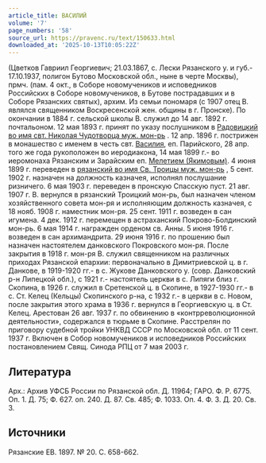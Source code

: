 ```yaml
---
article_title: ВАСИЛИЙ
volume: '7'
page_numbers: '58'
source_url: https://pravenc.ru/text/150633.html
downloaded_at: '2025-10-13T10:05:22Z'
---
```


(Цветков Гавриил Георгиевич; 21.03.1867, с. Лески Рязанского у. и губ.- 17.10.1937, полигон Бутово Московской обл., ныне в черте Москвы), прмч. (пам. 4 окт., в Соборе новомучеников и исповедников Российских в Соборе новомучеников, в Бутове пострадавших и в Соборе Рязанских святых), архим. Из семьи пономаря (с 1907 отец В. являлся священником Воскресенской жен. общины в г. Пронске). По окончании в 1884 г. сельской школы В. служил до 14 авг. 1892 г. почтальоном. 12 мая 1893 г. принят по указу послушником в [Радовицкий во имя свт. Николая Чудотворца муж. мон-рь](<https://pravenc.ru/text/Радовицкий во имя свт  Николая Чудотворца муж  мон-рь.html>) . 12 апр. 1896 г. пострижен в монашество с именем в честь свт. [Василия](https://pravenc.ru/text/Василий.html), еп. Парийского, 28 апр. того же года рукоположен во иеродиакона, 14 мая 1899 г.- во иеромонаха Рязанским и Зарайским еп. [Мелетием (Якимовым)](<https://pravenc.ru/text/Мелетием (Якимовым).html>). 4 июня 1899 г. переведен в [рязанский во имя Св. Троицы муж. мон-рь](<https://pravenc.ru/text/рязанский во имя Св  Троицы муж  мон-рь.html>) , 5 сент. 1902 г. назначен на должность казначея, исполнял послушание ризничего. 6 мая 1903 г. переведен в пронскую Спасскую пуст. 21 авг. 1907 г. В. вернулся в рязанский Троицкий мон-рь, был назначен членом хозяйственного совета мон-ря и исполняющим должность казначея, с 18 нояб. 1908 г. наместник мон-ря. 25 сент. 1911 г. возведен в сан игумена. 4 дек. 1912 г. перемещен в астраханский Покрово-Болдинский мон-рь. 6 мая 1914 г. награжден орденом св. Анны. 5 июня 1916 г. возведен в сан архимандрита. 29 июня 1916 г. по прошению был назначен настоятелем данковского Покровского мон-ря. После закрытия в 1918 г. мон-ря В. служил священником на различных приходах Рязанской епархии: первоначально в Димитриевской ц. в г. Данкове, в 1919-1920 гг.- в с. Жукове Данковского у. (совр. Данковский р-н Липецкой обл.), с 1921 г.- настоятель церкви в с. Липяги близ г. Скопина, в 1926 г. служил в Сретенской ц. в Скопине, в 1927-1930 гг.- в с. Ст. Келец (Кельцы) Скопинского р-на, с 1932 г.- в церкви в с. Новом, после закрытия этого храма в 1936 г. вернулся в Георгиевскую ц. в Ст. Келец. Арестован 26 авг. 1937 г. по обвинению в «контрреволюционной деятельности», содержался в тюрьме в Скопине. Расстрелян по приговору судебной тройки УНКВД СССР по Московской обл. от 11 сент. 1937 г. Включен в Собор новомучеников и исповедников Российских постановлением Свящ. Синода РПЦ от 7 мая 2003 г.

## Литература

Арх.: Архив УФСБ России по Рязанской обл. Д. 11964; ГАРО. Ф. Р. 6775. Оп. 1. Д. 75; Ф. 627. оп. 240. Д. 87. Св. 485; Ф. 1033. Оп. 4. Ф. 3. Д. 20. Св. 3.

## Источники

Рязанские ЕВ. 1897. № 20. С. 658-662.
